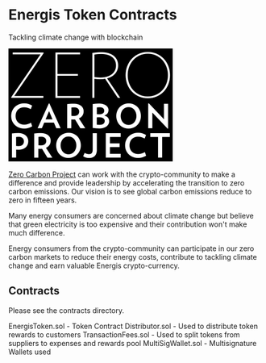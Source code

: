 # Energis Token Contracts

Tackling climate change with blockchain

![Energis Token](energis.png)

[Zero Carbon Project][Energis Link] can work with the crypto-community to make a difference and provide leadership by accelerating the transition to zero carbon emissions. Our vision is to see global carbon emissions reduce to zero in fifteen years.

Many energy consumers are concerned about climate change but believe that green electricity is too expensive and their contribution won't make much difference.

Energy consumers from the crypto-community can participate in our zero carbon markets to reduce their energy costs, contribute to tackling climate change and earn valuable Energis crypto-currency.

## Contracts

Please see the contracts directory.

EnergisToken.sol - Token Contract
Distributor.sol - Used to distribute token rewards to customers
TransactionFees.sol - Used to split tokens from suppliers to expenses and rewards pool
MultiSigWallet.sol - Multisignature Wallets used



[Energis Link]: https://www.zerocarbonproject.com/
